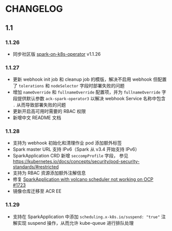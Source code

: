 # CHANGELOG

## 1.1

### 1.1.26

- 同步社区版 [spark-on-k8s-operator](https://github.com/GoogleCloudPlatform/spark-on-k8s-operator) v1.1.26

### 1.1.27

- 更新 webhook init job 和 cleanup job 的模版，解决不启用 webhook 但配置了 `tolerations` 和 `nodeSelector` 字段时部署失败的问题
- 增加 `nameOverride` 和 `fullnameOverride` 配置项，并为 `fullnameOverride` 字段提供默认参数 `ack-spark-operator3` 以解决 webhook Service 名称中包含 `.` 从而导致部署失败的问题
- 更新开启高可用时需要的 RBAC 权限
- 新增中文 README 文档

### 1.1.28

- 支持为 webhook 初始化和清理作业 pod 添加额外标签
- Spark master URL 支持 IPv6（Spark 从 v3.4 开始支持 IPv6）
- SparkApplication CRD 新增 `seccompProfile` 字段， 参见 https://kubernetes.io/docs/concepts/security/pod-security-standards/#restricted
- 支持为 RBAC 资源添加额外注解信息
- 修复 [SparkApplication with volcano scheduler not working on OCP #1723](https://github.com/GoogleCloudPlatform/spark-on-k8s-operator/issues/1723)
- 镜像仓库迁移至 ACR EE

### 1.1.29

- 支持在 SparkApplication 中添加 `scheduling.x-k8s.io/suspend: "true"` 注解实现 suspend 操作，从而允许 kube-queue 进行排队处理
